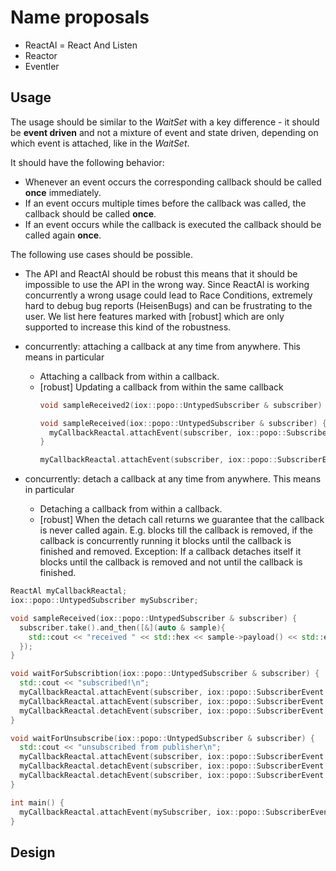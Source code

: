 # Name proposals

 - ReactAl = React And Listen
 - Reactor
 - Eventler


## Usage
The usage should be similar to the _WaitSet_ with a key difference - it should 
be **event driven** and not a mixture of event and state driven, depending on
which event is attached, like in the _WaitSet_.

It should have the following behavior:

 - Whenever an event occurs the corresponding callback should be called **once**
    immediately.
 - If an event occurs multiple times before the callback was called, the callback
    should be called **once**.
 - If an event occurs while the callback is executed the callback should be 
    called again **once**.

The following use cases should be possible.

 - The API and ReactAl should be robust this means that it should be impossible 
    to use the API in the wrong way. Since ReactAl is working concurrently a 
    wrong usage could lead to Race Conditions, extremely hard to debug bug reports 
    (HeisenBugs) and can be frustrating to the user.
    We list here features marked with [robust] which are only supported to 
    increase this kind of the robustness.

 - concurrently: attaching a callback at any time from anywhere. This means in particular
    - Attaching a callback from within a callback.
    - [robust] Updating a callback from within the same callback 
      ```cpp
      void sampleReceived2(iox::popo::UntypedSubscriber & subscriber) {}

      void sampleReceived(iox::popo::UntypedSubscriber & subscriber) {
        myCallbackReactal.attachEvent(subscriber, iox::popo::SubscriberEvent::HAS_SAMPLE_RECEIVED, sampleReceived2);
      }

      myCallbackReactal.attachEvent(subscriber, iox::popo::SubscriberEvent::HAS_SAMPLE_RECEIVED, sampleReceived);
      ```
 - concurrently: detach a callback at any time from anywhere. This means in particular
    - Detaching a callback from within a callback.
    - [robust] When the detach call returns we guarantee that the callback is never called
      again. E.g. blocks till the callback is removed, if the callback is concurrently 
      running it blocks until the callback is finished and removed.
      Exception: If a callback detaches itself it blocks until the callback is removed 
                 and not until the callback is finished.

```cpp
ReactAl myCallbackReactal;
iox::popo::UntypedSubscriber mySubscriber;

void sampleReceived(iox::popo::UntypedSubscriber & subscriber) {
  subscriber.take().and_then([&](auto & sample){
    std::cout << "received " << std::hex << sample->payload() << std::endl;
  });
}

void waitForSubscribtion(iox::popo::UntypedSubscriber & subscriber) {
  std::cout << "subscribed!\n";
  myCallbackReactal.attachEvent(subscriber, iox::popo::SubscriberEvent::HAS_SAMPLE_RECEIVED, sampleReceived);
  myCallbackReactal.attachEvent(subscriber, iox::popo::SubscriberEvent::UNSUBSCRIBED, waitForSubscribtion);
  myCallbackReactal.detachEvent(subscriber, iox::popo::SubscriberEvent::SUBSCRIBED);
}

void waitForUnsubscribe(iox::popo::UntypedSubscriber & subscriber) {
  std::cout << "unsubscribed from publisher\n";
  myCallbackReactal.attachEvent(subscriber, iox::popo::SubscriberEvent::SUBSCRIBED, waitForSubscribtion);
  myCallbackReactal.detachEvent(subscriber, iox::popo::SubscriberEvent::HAS_SAMPLE_RECEIVED);
  myCallbackReactal.detachEvent(subscriber, iox::popo::SubscriberEvent::UNSUBSCRIBED);
}

int main() {
  myCallbackReactal.attachEvent(mySubscriber, iox::popo::SubscriberEvent::SUBSCRIBED, waitForSubscribtion);
}

```

## Design


